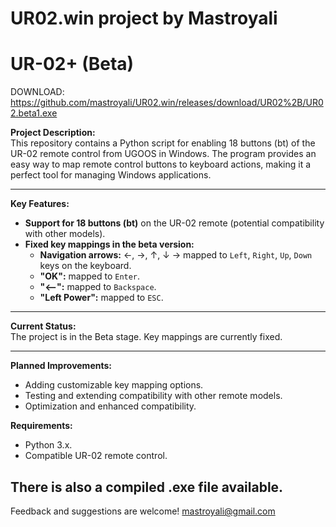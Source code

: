 # UR02.win project by Mastroyali
# UR-02+ (Beta)

DOWNLOAD:
https://github.com/mastroyali/UR02.win/releases/download/UR02%2B/UR02.beta1.exe

**Project Description:**  
This repository contains a Python script for enabling 18 buttons (bt) of the UR-02 remote control from UGOOS in Windows. The program provides an easy way to map remote control buttons to keyboard actions, making it a perfect tool for managing Windows applications.

---

**Key Features:**  
- **Support for 18 buttons (bt)** on the UR-02 remote (potential compatibility with other models).  
- **Fixed key mappings in the beta version:**
  - **Navigation arrows:** ←, →, ↑, ↓ → mapped to `Left`, `Right`, `Up`, `Down` keys on the keyboard.
  - **"OK":** mapped to `Enter`.
  - **"<--":** mapped to `Backspace`.
  - **"Left Power":** mapped to `ESC`.

---

**Current Status:**  
The project is in the Beta stage. Key mappings are currently fixed.  

---

**Planned Improvements:**  
- Adding customizable key mapping options.  
- Testing and extending compatibility with other remote models.  
- Optimization and enhanced compatibility.  

**Requirements:**  
- Python 3.x.  
- Compatible UR-02 remote control.  

There is also a compiled .exe file available.
---

Feedback and suggestions are welcome!
mastroyali@gmail.com
